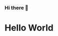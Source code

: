 ### Hi there 👋
# Hello World
<!--
**Allmarques/Allmarques** is a ✨ _special_ ✨ repository because its `README.md` (this file) appears on your GitHub profile.

**Allmarques/Allmarques** is a ✨ _special_ ✨ repository because its `README.md` (this file) appears on your GitHub profile.

Here are some ideas to get you started:

- 🔭 I’m currently working on ...
- 🌱 I’m currently learning ...
- 👯 I’m looking to collaborate on ...
- 🤔 I’m looking for help with ...
- 💬 Ask me about ...
- 📫 How to reach me: ...
- 😄 Pronouns: ...
- ⚡ Fun fact: ...
-->
